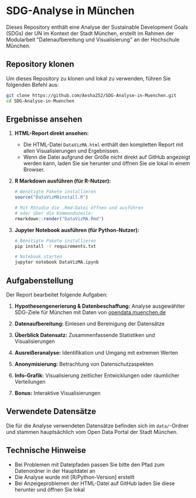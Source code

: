 # SDG-Analyse in München

Dieses Repository enthält eine Analyse der Sustainable Development Goals (SDGs) der UN im Kontext der Stadt München, erstellt im Rahmen der Modularbeit "Datenaufbereitung und Visualisierung" an der Hochschule München.

## Repository klonen

Um dieses Repository zu klonen und lokal zu verwenden, führen Sie folgenden Befehl aus:

```bash
git clone https://github.com/Aesha252/SDG-Analyse-in-Muenchen.git
cd SDG-Analyse-in-Muenchen
```

## Ergebnisse ansehen

1. **HTML-Report direkt ansehen:**
   - Die HTML-Datei `DataVizMA.html` enthält den kompletten Report mit allen Visualisierungen und Ergebnissen.
   - Wenn die Datei aufgrund der Größe nicht direkt auf GitHub angezeigt werden kann, laden Sie sie herunter und öffnen Sie sie lokal in einem Browser.

2. **R Markdown ausführen (für R-Nutzer):**
   ```r
   # Benötigte Pakete installieren
   source("DataVizMAinstall.R")
   
   # Mit RStudio die .Rmd-Datei öffnen und ausführen
   # oder über die Kommandozeile:
   rmarkdown::render("DataVizMA.Rmd")
   ```

3. **Jupyter Notebook ausführen (für Python-Nutzer):**
   ```bash
   # Benötigte Pakete installieren
   pip install -r requirements.txt
   
   # Notebook starten
   jupyter notebook DataVizMA.ipynb
   ```

## Aufgabenstellung

Der Report bearbeitet folgende Aufgaben:

1. **Hypothesengenerierung & Datenbeschaffung:** Analyse ausgewählter SDG-Ziele für München mit Daten von [opendata.muenchen.de](https://opendata.muenchen.de/)

2. **Datenaufbereitung:** Einlesen und Bereinigung der Datensätze

3. **Überblick Datensatz:** Zusammenfassende Statistiken und Visualisierungen

4. **Ausreißeranalyse:** Identifikation und Umgang mit extremen Werten

5. **Anonymisierung:** Betrachtung von Datenschutzaspekten

6. **Info-Grafik:** Visualisierung zeitlicher Entwicklungen oder räumlicher Verteilungen

7. **Bonus:** Interaktive Visualisierungen

## Verwendete Datensätze

Die für die Analyse verwendeten Datensätze befinden sich im `data/`-Ordner und stammen hauptsächlich vom Open Data Portal der Stadt München.

## Technische Hinweise

- Bei Problemen mit Dateipfaden passen Sie bitte den Pfad zum Datenordner in der Hauptdatei an
- Die Analyse wurde mit [R/Python-Version] erstellt
- Bei Anzeigeproblemen der HTML-Datei auf GitHub laden Sie diese herunter und öffnen Sie lokal
